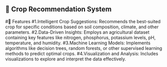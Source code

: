 ## 🌾 Crop Recommendation System
#🚀 Features
#1.Intelligent Crop Suggestions: Recommends the best-suited crop for specific conditions based on soil composition, climate, and other parameters.
#2.Data-Driven Insights: Employs an agricultural dataset containing key features like nitrogen, phosphorus, potassium levels, pH, temperature, and humidity.
#3.Machine Learning Models: Implements algorithms like decision trees, random forests, or other supervised learning methods to predict optimal crops.
#4.Visualization and Analysis: Includes visualizations to explore and interpret the data effectively.
